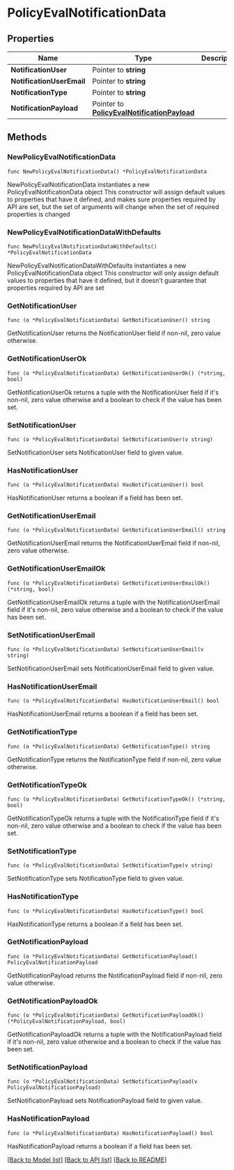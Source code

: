 # PolicyEvalNotificationData

## Properties

Name | Type | Description | Notes
------------ | ------------- | ------------- | -------------
**NotificationUser** | Pointer to **string** |  | [optional] 
**NotificationUserEmail** | Pointer to **string** |  | [optional] 
**NotificationType** | Pointer to **string** |  | [optional] 
**NotificationPayload** | Pointer to [**PolicyEvalNotificationPayload**](PolicyEvalNotificationPayload.md) |  | [optional] 

## Methods

### NewPolicyEvalNotificationData

`func NewPolicyEvalNotificationData() *PolicyEvalNotificationData`

NewPolicyEvalNotificationData instantiates a new PolicyEvalNotificationData object
This constructor will assign default values to properties that have it defined,
and makes sure properties required by API are set, but the set of arguments
will change when the set of required properties is changed

### NewPolicyEvalNotificationDataWithDefaults

`func NewPolicyEvalNotificationDataWithDefaults() *PolicyEvalNotificationData`

NewPolicyEvalNotificationDataWithDefaults instantiates a new PolicyEvalNotificationData object
This constructor will only assign default values to properties that have it defined,
but it doesn't guarantee that properties required by API are set

### GetNotificationUser

`func (o *PolicyEvalNotificationData) GetNotificationUser() string`

GetNotificationUser returns the NotificationUser field if non-nil, zero value otherwise.

### GetNotificationUserOk

`func (o *PolicyEvalNotificationData) GetNotificationUserOk() (*string, bool)`

GetNotificationUserOk returns a tuple with the NotificationUser field if it's non-nil, zero value otherwise
and a boolean to check if the value has been set.

### SetNotificationUser

`func (o *PolicyEvalNotificationData) SetNotificationUser(v string)`

SetNotificationUser sets NotificationUser field to given value.

### HasNotificationUser

`func (o *PolicyEvalNotificationData) HasNotificationUser() bool`

HasNotificationUser returns a boolean if a field has been set.

### GetNotificationUserEmail

`func (o *PolicyEvalNotificationData) GetNotificationUserEmail() string`

GetNotificationUserEmail returns the NotificationUserEmail field if non-nil, zero value otherwise.

### GetNotificationUserEmailOk

`func (o *PolicyEvalNotificationData) GetNotificationUserEmailOk() (*string, bool)`

GetNotificationUserEmailOk returns a tuple with the NotificationUserEmail field if it's non-nil, zero value otherwise
and a boolean to check if the value has been set.

### SetNotificationUserEmail

`func (o *PolicyEvalNotificationData) SetNotificationUserEmail(v string)`

SetNotificationUserEmail sets NotificationUserEmail field to given value.

### HasNotificationUserEmail

`func (o *PolicyEvalNotificationData) HasNotificationUserEmail() bool`

HasNotificationUserEmail returns a boolean if a field has been set.

### GetNotificationType

`func (o *PolicyEvalNotificationData) GetNotificationType() string`

GetNotificationType returns the NotificationType field if non-nil, zero value otherwise.

### GetNotificationTypeOk

`func (o *PolicyEvalNotificationData) GetNotificationTypeOk() (*string, bool)`

GetNotificationTypeOk returns a tuple with the NotificationType field if it's non-nil, zero value otherwise
and a boolean to check if the value has been set.

### SetNotificationType

`func (o *PolicyEvalNotificationData) SetNotificationType(v string)`

SetNotificationType sets NotificationType field to given value.

### HasNotificationType

`func (o *PolicyEvalNotificationData) HasNotificationType() bool`

HasNotificationType returns a boolean if a field has been set.

### GetNotificationPayload

`func (o *PolicyEvalNotificationData) GetNotificationPayload() PolicyEvalNotificationPayload`

GetNotificationPayload returns the NotificationPayload field if non-nil, zero value otherwise.

### GetNotificationPayloadOk

`func (o *PolicyEvalNotificationData) GetNotificationPayloadOk() (*PolicyEvalNotificationPayload, bool)`

GetNotificationPayloadOk returns a tuple with the NotificationPayload field if it's non-nil, zero value otherwise
and a boolean to check if the value has been set.

### SetNotificationPayload

`func (o *PolicyEvalNotificationData) SetNotificationPayload(v PolicyEvalNotificationPayload)`

SetNotificationPayload sets NotificationPayload field to given value.

### HasNotificationPayload

`func (o *PolicyEvalNotificationData) HasNotificationPayload() bool`

HasNotificationPayload returns a boolean if a field has been set.


[[Back to Model list]](../README.md#documentation-for-models) [[Back to API list]](../README.md#documentation-for-api-endpoints) [[Back to README]](../README.md)


